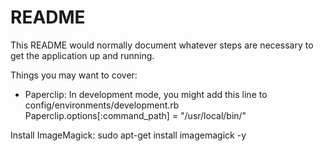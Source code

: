 # README

This README would normally document whatever steps are necessary to get the
application up and running.

Things you may want to cover:

* Paperclip:
In development mode, you might add this line to config/environments/development.rb
Paperclip.options[:command_path] = "/usr/local/bin/"

Install ImageMagick: sudo apt-get install imagemagick -y
